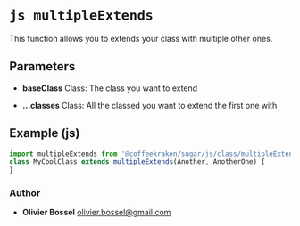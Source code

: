


<!-- @namespace    sugar.js.class -->
<!-- @name    multipleExtends -->

# ```js multipleExtends ```


This function allows you to extends your class with multiple other ones.

## Parameters

- **baseClass**  Class: The class you want to extend

- **...classes**  Class: All the classed you want to extend the first one with



## Example (js)

```js
import multipleExtends from '@coffeekraken/sugar/js/class/multipleExtends';
class MyCoolClass extends multipleExtends(Another, AnotherOne) {
}
```


### Author
- **Olivier Bossel** <a href="mailto:olivier.bossel@gmail.com">olivier.bossel@gmail.com</a> 



